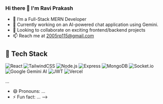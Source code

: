 ### Hi there 👋 I'm Ravi Prakash

- 🌱 I’m a Full-Stack MERN Developer
- 🔭 Currently working on an AI-powered chat application using Gemini.
- 👯 Looking to collaborate on exciting frontend/backend projects
- 📫 Reach me at 2005rp115@gmail.com

## 🧱 Tech Stack

![React](https://img.shields.io/badge/-React-61DAFB?logo=react&logoColor=white&style=for-the-badge)
![TailwindCSS](https://img.shields.io/badge/-TailwindCSS-06B6D4?logo=tailwindcss&logoColor=white&style=for-the-badge)
![Node.js](https://img.shields.io/badge/-Node.js-339933?logo=node.js&logoColor=white&style=for-the-badge)
![Express](https://img.shields.io/badge/-Express.js-000000?logo=express&logoColor=white&style=for-the-badge)
![MongoDB](https://img.shields.io/badge/-MongoDB-47A248?logo=mongodb&logoColor=white&style=for-the-badge)
![Socket.io](https://img.shields.io/badge/-Socket.io-010101?logo=socket.io&logoColor=white&style=for-the-badge)
![Google Gemini AI](https://img.shields.io/badge/-Gemini%20AI-4285F4?logo=google&logoColor=white&style=for-the-badge)
![JWT](https://img.shields.io/badge/-JWT-000000?logo=jsonwebtokens&logoColor=white&style=for-the-badge)
![Vercel](https://img.shields.io/badge/-Vercel-000000?logo=vercel&logoColor=white&style=for-the-badge)

...

- 😄 Pronouns: ...
- ⚡ Fun fact: ...
-->
